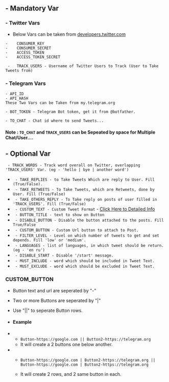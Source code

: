 ## - Mandatory Var

### - Twitter Vars 
- Below Vars can be taken from [developers.twitter.com](https://developers.twitter.com)

```
-    CONSUMER_KEY
-    CONSUMER_SECRET
-    ACCESS_TOKEN
-    ACCESS_TOKEN_SECRET
```
```
 -   TRACK_USERS - Username of Twitter Users to Track (User to Take Tweets from)
 ```

### - Telegram Vars
```
- API_ID
- API_HASH
These Two Vars can be Taken from my.telegram.org
```

```
- BOT_TOKEN - Telegram Bot token, get it from @botfather.
```
```
- TO_CHAT - Chat id where to send Tweets...
```


#### Note : `TO_CHAT` and `TRACK_USERS` can be Sepeated by space for Multiple Chat/User....


## - Optional Var
` - TRACK_WORDS - Track word overall on Twitter, overlapping 'TRACK_USERS' Var. (eg - 'hello | bye | another word')`

- ` - TAKE_REPLIES - to Take Tweets Which are reply to User. Fill (True/False).`
- ` - TAKE_RETWEETS - To Take Tweets, which are Retweets, done by User. Fill (True/False)`
- ` - TAKE_OTHERS_REPLY - To Take reply on posts of user filled in 'TRACK_USERS'. Fill (True/False)`
- ` - CUSTOM_TEXT - Custom Tweet Format` - [Click Here to Detailed Info](./formatting.md)
- ` - BUTTON_TITLE - text to show on Button`
- ` - DISABLE_BUTTON - Disable the button attached to the posts. Fill True/False`
-  ` - CUSTOM_BUTTON - Custom Url button to attach to Post.`
- ` - FILTER_LEVEL - Level on which number of tweets to get and set depends. Fill 'low' or 'medium'.`
- ` - LANGUAGES - list of languages, in which tweet should be return. (eg - 'en ru')`
- ` - DISABLE_START - Disable '/start' message.`
- ` - MUST_INCLUDE - word which should be included in Tweet Text.`
- ` - MUST_EXCLUDE - word which should be excluded in Tweet Text.`


### CUSTOM_BUTTON
- Button text and url are seperated by "-"
- Two or more Buttons are seperated by "|"
- Use "||" to seperate Button rows.

-   #### Example
-
    - `Button-https://google.com || Button2-https://telegram.org
    `
    - It will create a 2 buttons one below another.
- 
    - `Button-https://google.com | Button2-https://telegram.org || Button-https://google.com | Button2-https://telegram.org`

    - It will create 2 rows, and 2 same button in each.
